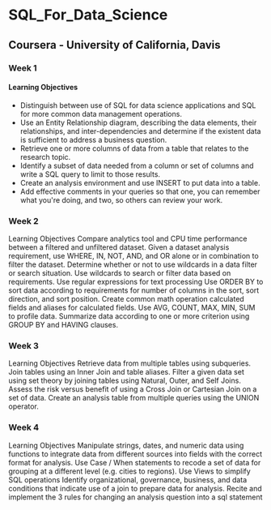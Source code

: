 # SQL_For_Data_Science
## Coursera - University of California, Davis

### Week 1

#### Learning Objectives
* Distinguish between use of SQL for data science applications and SQL for more common data management operations.
* Use an Entity Relationship diagram, describing the data elements, their relationships, and inter-dependencies and determine if the existent data is sufficient to address a business question.
* Retrieve one or more columns of data from a table that relates to the research topic.
* Identify a subset of data needed from a column or set of columns and write a SQL query to limit to those results.
* Create an analysis environment and use INSERT to put data into a table.
* Add effective comments in your queries so that one, you can remember what you're doing, and two, so others can review your work.

### Week 2

Learning Objectives
Compare analytics tool and CPU time performance between a filtered and unfiltered dataset.
Given a dataset analysis requirement, use WHERE, IN, NOT, AND, and OR alone or in combination to filter the dataset.
Determine whether or not to use wildcards in a data filter or search situation.
Use wildcards to search or filter data based on requirements. Use regular expressions for text processing
Use ORDER BY to sort data according to requirements for number of columns in the sort, sort direction, and sort position.
Create common math operation calculated fields and aliases for calculated fields.
Use AVG, COUNT, MAX, MIN, SUM to profile data.
Summarize data according to one or more criterion using GROUP BY and HAVING clauses.

### Week 3

Learning Objectives
Retrieve data from multiple tables using subqueries.
Join tables using an Inner Join and table aliases.
Filter a given data set using set theory by joining tables using Natural, Outer, and Self Joins.
Assess the risk versus benefit of using a Cross Join or Cartesian Join on a set of data.
Create an analysis table from multiple queries using the UNION operator.

### Week 4

Learning Objectives
Manipulate strings, dates, and numeric data using functions to integrate data from different sources into fields with the correct format for analysis.
Use Case / When statements to recode a set of data for grouping at a different level (e.g. cities to regions).
Use Views to simplify SQL operations
Identify organizational, governance, business, and data conditions that indicate use of a join to prepare data for analysis.
Recite and implement the 3 rules for changing an analysis question into a sql statement
